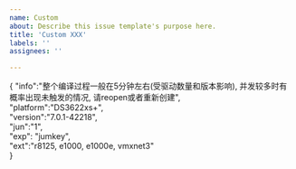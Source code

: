 ```yaml
---
name: Custom
about: Describe this issue template's purpose here.
title: 'Custom XXX'
labels: ''
assignees: ''

---
```


{
    "info":"整个编译过程一般在5分钟左右(受驱动数量和版本影响), 并发较多时有概率出现未触发的情况, 请reopen或者重新创建",  
    "platform":"DS3622xs+",  
    "version":"7.0.1-42218",  
    "jun":"1",  
    "exp": "jumkey",  
    "ext":"r8125, e1000, e1000e, vmxnet3"  
}
